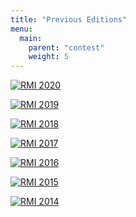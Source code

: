 ```yaml
---
title: "Previous Editions"
menu:
  main:
    parent: "contest"
    weight: 5
---
```


[![RMI 2020](/assets/previous/2020.png)](http://rmi.lbi.ro/rmi_2020/)

[![RMI 2019](/assets/previous/2019.png)](http://rmi.lbi.ro/rmi_2019)

[![RMI 2018](/assets/previous/2018.png)](http://rmi.lbi.ro/rmi_2018)

[![RMI 2017](/assets/previous/2017.png)](http://rmi.lbi.ro/rmi_2017)

[![RMI 2016](/assets/previous/2016.png)](http://rmi.lbi.ro/rmi_2016)

[![RMI 2015](/assets/previous/2015.png)](http://rmi.lbi.ro/rmi_2015)

[![RMI 2014](/assets/previous/2014.png)](http://rmi.lbi.ro/rmi_2014)
